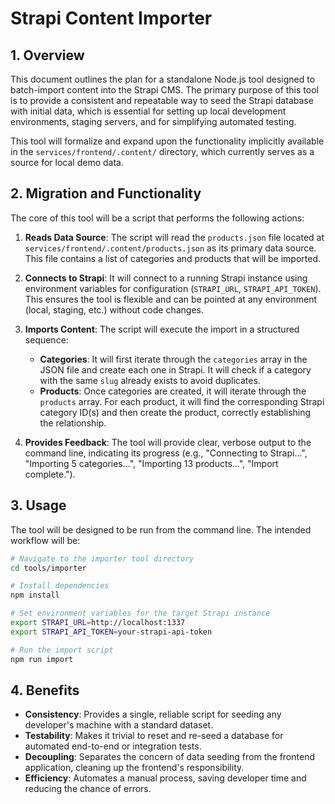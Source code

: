 # Strapi Content Importer

## 1. Overview

This document outlines the plan for a standalone Node.js tool designed to batch-import content into the Strapi CMS. The primary purpose of this tool is to provide a consistent and repeatable way to seed the Strapi database with initial data, which is essential for setting up local development environments, staging servers, and for simplifying automated testing.

This tool will formalize and expand upon the functionality implicitly available in the `services/frontend/.content/` directory, which currently serves as a source for local demo data.

## 2. Migration and Functionality

The core of this tool will be a script that performs the following actions:

1.  **Reads Data Source**: The script will read the `products.json` file located at `services/frontend/.content/products.json` as its primary data source. This file contains a list of categories and products that will be imported.

2.  **Connects to Strapi**: It will connect to a running Strapi instance using environment variables for configuration (`STRAPI_URL`, `STRAPI_API_TOKEN`). This ensures the tool is flexible and can be pointed at any environment (local, staging, etc.) without code changes.

3.  **Imports Content**: The script will execute the import in a structured sequence:
    *   **Categories**: It will first iterate through the `categories` array in the JSON file and create each one in Strapi. It will check if a category with the same `slug` already exists to avoid duplicates.
    *   **Products**: Once categories are created, it will iterate through the `products` array. For each product, it will find the corresponding Strapi category ID(s) and then create the product, correctly establishing the relationship.

4.  **Provides Feedback**: The tool will provide clear, verbose output to the command line, indicating its progress (e.g., "Connecting to Strapi...", "Importing 5 categories...", "Importing 13 products...", "Import complete.").

## 3. Usage

The tool will be designed to be run from the command line. The intended workflow will be:

```bash
# Navigate to the importer tool directory
cd tools/importer

# Install dependencies
npm install

# Set environment variables for the target Strapi instance
export STRAPI_URL=http://localhost:1337
export STRAPI_API_TOKEN=your-strapi-api-token

# Run the import script
npm run import
```

## 4. Benefits

-   **Consistency**: Provides a single, reliable script for seeding any developer's machine with a standard dataset.
-   **Testability**: Makes it trivial to reset and re-seed a database for automated end-to-end or integration tests.
-   **Decoupling**: Separates the concern of data seeding from the frontend application, cleaning up the frontend's responsibility.
-   **Efficiency**: Automates a manual process, saving developer time and reducing the chance of errors.
